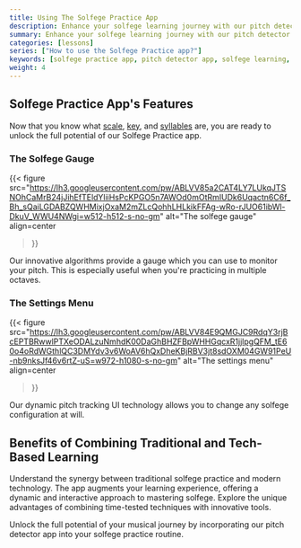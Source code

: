```yaml
---
title: Using The Solfege Practice App
description: Enhance your solfege learning journey with our pitch detector app's powerful features.
summary: Enhance your solfege learning journey with our pitch detector app's powerful features.
categories: [lessons]
series: ["How to use the Solfege Practice app?"]
keywords: [solfege practice app, pitch detector app, solfege learning, musical features, scale, key, syllables, solfege gauge, pitch monitoring, octave practice, settings menu, solfege configuration, traditional learning, tech-based learning, interactive learning, musical journey, innovative tools]
weight: 4
---
```


## Solfege Practice App's Features

Now that you know what [scale](https://en.wikipedia.org/wiki/Scale_(music)), [key](https://en.wikipedia.org/wiki/Key_(music)), and [syllables](https://en.wikipedia.org/wiki/Solf%C3%A8ge) are, you are ready to unlock the full potential of our Solfege Practice app.

### The Solfege Gauge

{{<
    figure
    src="https://lh3.googleusercontent.com/pw/ABLVV85a2CAT4LY7LUkqJTSNOhCaMrB24jJihEfTEldYliiHsPcKPGO5n7AWOd0mOtRmIUDk6Uqactn6C6f_Bh_sQaiLGDABZQWHMixjOxaM2mZLcQohhLHLkikFFAg-wRo-rJUO61ibWl-DkuV_WWU4NWgi=w512-h512-s-no-gm"
    alt="The solfege gauge"
    align=center
>}}

Our innovative algorithms provide a gauge which you can use to monitor your pitch. This is especially useful when you're practicing in multiple octaves. 

### The Settings Menu

{{<
    figure
    src="https://lh3.googleusercontent.com/pw/ABLVV84E9QMGJC9RdqY3rjBcEPTBRwwlPTXeODALzuNmhdK00DaGhBHZFBpWHHGqcxR1jjlpgQFM_tE60o4oRdWGthlQC3DMYdv3v6WoAV6hQxDheKBjRBV3jt8sdOXM04GW91PeU-nb9nksJf46v6rtZ-uS=w972-h1080-s-no-gm"
    alt="The settings menu"
    align=center
>}}

Our dynamic pitch tracking UI technology allows you to change any solfege configuration at will.


## Benefits of Combining Traditional and Tech-Based Learning

Understand the synergy between traditional solfege practice and modern technology. The app augments your learning experience, offering a dynamic and interactive approach to mastering solfege. Explore the unique advantages of combining time-tested techniques with innovative tools.

Unlock the full potential of your musical journey by incorporating our pitch detector app into your solfege practice routine.
